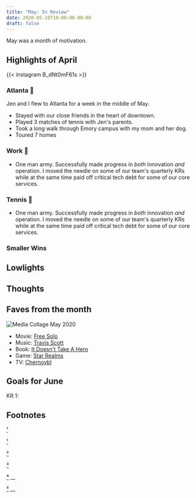 ```yaml
---
title: "May: In Review"
date: 2020-05-18T10:00:00-00:00
draft: false
---
```


May was a month of motivation.

## Highlights of April

{{< instagram B_dNt0mF61s >}}

### Atlanta 🍑

Jen and I flew to Atlanta for a week in the middle of May.

- Stayed with our close friends in the heart of downtown.
- Played 3 matches of tennis with Jen's parents.
- Took a long walk through Emory campus with my mom and her dog.
- Toured 7 homes

### Work 💪

- One man army. Successfully made progress in *both* innovation *and* operation. I moved the needle on some of our team's quarterly KRs while at the same time paid off critical tech debt for some of our core services.

### Tennis 🎾

- One man army. Successfully made progress in *both* innovation *and* operation. I moved the needle on some of our team's quarterly KRs while at the same time paid off critical tech debt for some of our core services.


### Smaller Wins

## Lowlights



## Thoughts

## Faves from the month

![Media Collage May 2020]()

- Movie: [Free Solo](https://www.youtube.com/watch?v=aSGFt6w0wok)
- Music: [Travis Scott](https://www.youtube.com/watch?v=A57B7B6w3kw)
- Book: [It Doesn't Take A Hero](https://www.amazon.com/dp/B01MYLUMR8/ref=dp-kindle-redirect?_encoding=UTF8&btkr=1)
- Game: [Star Realms](https://boardgamegeek.com/boardgame/36218/dominion)
- TV: [Chernoybl](https://www.youtube.com/watch?v=NVGuFdX5guE)

## Goals for June

KR 1: 

## Footnotes

[¹](#1) 

[¹](#1) 

[²](#2) 

[³](#3) 

[⁴](#4) __

[⁵](#5) __
